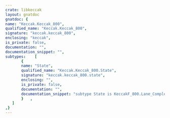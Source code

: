 ```yaml
---
crate: libkeccak
layout: gnatdoc
gnatdoc: {
name: "Keccak.Keccak_800",
qualified_name: "Keccak.Keccak_800",
signature: "keccak.keccak_800",
enclosing: "keccak",
is_private: false,
documentation: "",
documentation_snippet: "",
subtypes:    [
       {
       name: "State",
       qualified_name: "Keccak.Keccak_800.State",
       signature: "keccak.keccak_800.state",
       enclosing: "",
       is_private: false,
       documentation: "",
       documentation_snippet: "subtype State is KeccakF_800.Lane_Complemented_State;",
       }   ,
   ]
,}
---
```

